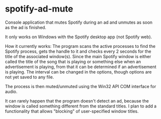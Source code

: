 # spotify-ad-mute
Console application that mutes Spotify during an ad and unmutes as soon as the ad is finished.

It only works on Windows with the Spotify desktop app (not Spotify web).

How it currently works:
The program scans the active processes to find the Spotify process, gets the handle to it and checks every 2 seconds for the title of the associated window(s). Since the main Spotify window is either called the title of the song that is playing or something else when an advertisement is playing, from that it can be determined if an advertisement is playing. The interval can be changed in the options, though options are not yet saved to any file.

The process is then muted/unmuted using the Win32 API COM interface for audio.

It can rarely happen that the program doesn't detect an ad, because the window is called something different from the standard titles. I plan to add a functionality that allows "blocking" of user-specified window titles.

